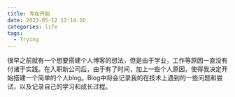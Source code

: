 ```yaml
---
title: 写在开始
date: 2023-05-12 12:14:16
categories: life
tags:
  - Trying
---
```


​		很早之前就有一个想要搭建个人博客的想法，但是由于学业，工作等原因一直没有付诸于实践。在入职新公司后，由于有了时间，加上一些个人原因，使得我决定开始搭建一个简单的个人blog。Blog中将会记录我的在技术上遇到的一些问题和尝试，以及记录自己的学习和成长过程。
